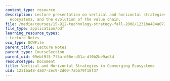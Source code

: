 ```yaml
---
content_type: resource
description: Lecture presentation on vertical and horizontal strategies in converging
  ecosystems, and the evolution of the value chain.
file: /media/courses/15-912-technology-strategy-fall-2008/1231ba484a072ec92d007abb79f18f37_lec_14.pdf
file_type: application/pdf
learning_resource_types:
- Lecture Notes
ocw_type: OCWFile
parent_title: Lecture Notes
parent_type: CourseSection
parent_uid: 09ebf9f5-7f5a-d06e-d51a-df0b2be9ad5d
resourcetype: Document
title: Vertical and Horizontal Strategies in Converging Ecosystems
uid: 1231ba48-4a07-2ec9-2d00-7abb79f18f37
---
```

